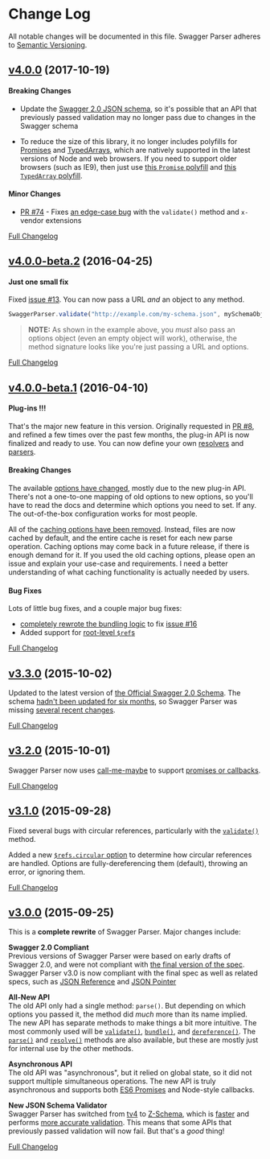 # Change Log
All notable changes will be documented in this file.
Swagger Parser adheres to [Semantic Versioning](http://semver.org/).


## [v4.0.0](https://github.com/BigstickCarpet/swagger-parser/tree/v4.0.0) (2017-10-19)

#### Breaking Changes

- Update the [Swagger 2.0 JSON schema](https://www.npmjs.com/package/swagger-schema-official), so it's possible that an API that previously passed validation may no longer pass due to changes in the Swagger schema

- To reduce the size of this library, it no longer includes polyfills for [Promises](https://developer.mozilla.org/en-US/docs/Web/JavaScript/Reference/Global_Objects/Promise) and [TypedArrays](https://developer.mozilla.org/en-US/docs/Web/JavaScript/Reference/Global_Objects/TypedArray), which are natively supported in the latest versions of Node and web browsers.  If you need to support older browsers (such as IE9), then just use [this `Promise` polyfill](https://github.com/stefanpenner/es6-promise) and [this `TypedArray` polyfill](https://github.com/inexorabletash/polyfill/blob/master/typedarray.js).

#### Minor Changes

- [PR #74](https://github.com/BigstickCarpet/swagger-parser/pull/74) - Fixes [an edge-case bug](https://github.com/BigstickCarpet/swagger-parser/issues/73) with the `validate()` method and `x-` vendor extensions

[Full Changelog](https://github.com/BigstickCarpet/swagger-parser/compare/v4.0.0-beta.2...v4.0.0)


## [v4.0.0-beta.2](https://github.com/BigstickCarpet/swagger-parser/tree/v4.0.0-beta.2) (2016-04-25)

#### Just one small fix
Fixed [issue #13](https://github.com/BigstickCarpet/json-schema-ref-parser/issues/13).  You can now pass a URL _and_ an object to any method.

```javascript
SwaggerParser.validate("http://example.com/my-schema.json", mySchemaObject, {})
```

> **NOTE:** As shown in the example above, you _must_ also pass an options object (even an empty object will work), otherwise, the method signature looks like you're just passing a URL and options.

[Full Changelog](https://github.com/BigstickCarpet/swagger-parser/compare/v4.4.0-beta.1...v4.0.0-beta.2)

## [v4.0.0-beta.1](https://github.com/BigstickCarpet/swagger-parser/tree/v4.0.0-beta.1) (2016-04-10)

#### Plug-ins !!!
That's the major new feature in this version. Originally requested in [PR #8](https://github.com/BigstickCarpet/json-schema-ref-parser/pull/8), and refined a few times over the past few months, the plug-in API is now finalized and ready to use. You can now define your own [resolvers](https://github.com/BigstickCarpet/json-schema-ref-parser/blob/v3.0.0/docs/plugins/resolvers.md) and [parsers](https://github.com/BigstickCarpet/json-schema-ref-parser/blob/v3.0.0/docs/plugins/parsers.md).

#### Breaking Changes
The available [options have changed](https://github.com/BigstickCarpet/swagger-parser/blob/releases/4.0.0/docs/options.md), mostly due to the new plug-in API.  There's not a one-to-one mapping of old options to new options, so you'll have to read the docs and determine which options you need to set. If any. The out-of-the-box configuration works for most people.

All of the [caching options have been removed](https://github.com/BigstickCarpet/json-schema-ref-parser/commit/1f4260184bfd370e9cd385b523fb08c098fac6db). Instead, files are now cached by default, and the entire cache is reset for each new parse operation. Caching options may come back in a future release, if there is enough demand for it. If you used the old caching options, please open an issue and explain your use-case and requirements.  I need a better understanding of what caching functionality is actually needed by users.

#### Bug Fixes
Lots of little bug fixes, and a couple major bug fixes:
- [completely rewrote the bundling logic](https://github.com/BigstickCarpet/json-schema-ref-parser/commit/32510a38a29723fb24f56d30f055e7358acdd935) to fix [issue #16](https://github.com/BigstickCarpet/swagger-parser/issues/16)
- Added support for [root-level `$ref`s](https://github.com/BigstickCarpet/json-schema-ref-parser/issues/16)

[Full Changelog](https://github.com/BigstickCarpet/swagger-parser/compare/v3.3.0...v4.0.0-beta.1)


## [v3.3.0](https://github.com/BigstickCarpet/swagger-parser/tree/v3.3.0) (2015-10-02)

Updated to the latest version of [the Official Swagger 2.0 Schema](https://www.npmjs.com/package/swagger-schema-official).  The schema [hadn't been updated for six months](https://github.com/swagger-api/swagger-spec/issues/335), so Swagger Parser was missing [several recent changes](https://github.com/swagger-api/swagger-spec/commits/master/schemas/v2.0/schema.json).

[Full Changelog](https://github.com/BigstickCarpet/swagger-parser/compare/v3.2.0...v3.3.0)


## [v3.2.0](https://github.com/BigstickCarpet/swagger-parser/tree/v3.2.0) (2015-10-01)

Swagger Parser now uses [call-me-maybe](https://www.npmjs.com/package/call-me-maybe) to support [promises or callbacks](https://github.com/BigstickCarpet/swagger-parser/tree/master/docs#callbacks-vs-promises).

[Full Changelog](https://github.com/BigstickCarpet/swagger-parser/compare/v3.1.0...v3.2.0)


## [v3.1.0](https://github.com/BigstickCarpet/swagger-parser/tree/v3.1.0) (2015-09-28)

Fixed several bugs with circular references, particularly with the [`validate()`](https://github.com/BigstickCarpet/swagger-parser/blob/master/docs/swagger-parser.md#validateapi-options-callback) method.

Added a new [`$refs.circular` option](https://github.com/BigstickCarpet/swagger-parser/blob/master/docs/options.md) to determine how circular references are handled.  Options are fully-dereferencing them (default), throwing an error, or ignoring them.

[Full Changelog](https://github.com/BigstickCarpet/swagger-parser/compare/v3.0.0...v3.1.0)


## [v3.0.0](https://github.com/BigstickCarpet/swagger-parser/tree/v3.0.0) (2015-09-25)

This is a **complete rewrite** of Swagger Parser.  Major changes include:

**Swagger 2.0 Compliant**<br>
Previous versions of Swagger Parser were based on early drafts of Swagger 2.0, and were not compliant with [the final version of the spec](https://github.com/swagger-api/swagger-spec/blob/master/versions/2.0.md).  Swagger Parser v3.0 is now compliant with the final spec as well as related specs, such as [JSON Reference](https://tools.ietf.org/html/draft-pbryan-zyp-json-ref-03) and [JSON Pointer](https://tools.ietf.org/html/rfc6901)

**All-New API**<br>
The old API only had a single method: `parse()`.  But depending on which options you passed it, the method did _much_ more than its name implied.  The new API has separate methods to make things a bit more intuitive.  The most commonly used will be [`validate()`](https://github.com/BigstickCarpet/swagger-parser/blob/master/docs/swagger-parser.md#validateapi-options-callback), [`bundle()`](https://github.com/BigstickCarpet/swagger-parser/blob/master/docs/swagger-parser.md#bundleapi-options-callback), and [`dereference()`](https://github.com/BigstickCarpet/swagger-parser/blob/master/docs/swagger-parser.md#dereferenceapi-options-callback).  The [`parse()`](https://github.com/BigstickCarpet/swagger-parser/blob/master/docs/swagger-parser.md#parseapi-options-callback) and [`resolve()`](https://github.com/BigstickCarpet/swagger-parser/blob/master/docs/swagger-parser.md#resolveapi-options-callback) methods are also available, but these are mostly just for internal use by the other methods.

**Asynchronous API**<br>
The old API was "asynchronous", but it relied on global state, so it did not support multiple simultaneous operations.  The new API is truly asynchronous and supports both [ES6 Promises](http://javascriptplayground.com/blog/2015/02/promises/) and Node-style callbacks.

**New JSON Schema Validator**<br>
Swagger Parser has switched from [tv4](https://github.com/geraintluff/tv4) to [Z-Schema](https://github.com/zaggino/z-schema), which is [faster](https://rawgit.com/zaggino/z-schema/master/benchmark/results.html) and performs [more accurate validation](https://github.com/ebdrup/json-schema-benchmark#test-failure-summary).  This means that some APIs that previously passed validation will now fail.  But that's a _good_ thing!

[Full Changelog](https://github.com/BigstickCarpet/swagger-parser/compare/v2.5.0...v3.0.0)
